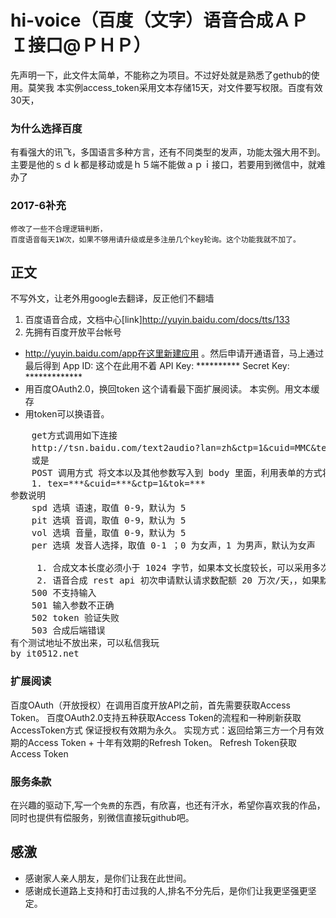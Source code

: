 # hi-voice（百度（文字）语音合成ＡＰＩ接口@ＰＨＰ）
先声明一下，此文件太简单，不能称之为项目。不过好处就是熟悉了gethub的使用。莫笑我
本实例access_token采用文本存储15天，对文件要写权限。百度有效30天，
 

### 为什么选择百度
有看强大的讯飞，多国语言多种方言，还有不同类型的发声，功能太强大用不到。
主要是他的ｓｄｋ都是移动或是ｈ５端不能做ａｐｉ接口，若要用到微信中，就难办了

### 2017-6补充
    修改了一些不合理逻辑判断，
	百度语音每天1W次，如果不够用请升级或是多注册几个key轮询。这个功能我就不加了。
## 正文
不写外文，让老外用google去翻译，反正他们不翻墙

1. 百度语音合成，文档中心[link]http://yuyin.baidu.com/docs/tts/133
2. 先拥有百度开放平台帐号
* http://yuyin.baidu.com/app在这里新建应用 。然后申请开通语音，马上通过
    	最后得到
    	App ID: 这个在此用不着
    	API Key: **********
    	Secret Key: *************
* 用百度OAuth2.0，换回token
	这个请看最下面扩展阅读。	本实例。用文本缓存
* 用token可以换语音。
<pre>
	get方式调用如下连接
	http://tsn.baidu.com/text2audio?lan=zh&ctp=1&cuid=MMC&tex=合成的文&tok=access_token 
	或是
	POST 调用方式 将文本以及其他参数写入到 body 里面，利用表单的方式将参数传递到服务端。调用地址为 http://tsn.baidu.com/text2audio 所有的参数都在 body 中。body 里面的数据为： 
	1. tex=***&cuid=***&ctp=1&tok=*** 
参数说明
	spd 选填 语速，取值 0-9，默认为 5 
	pit 选填 音调，取值 0-9，默认为 5 
	vol 选填 音量，取值 0-9，默认为 5 
	per 选填 发音人选择，取值 0-1 ；0 为女声，1 为男声，默认为女声

	 1. 合成文本长度必须小于 1024 字节，如果本文长度较长，可以采用多次请求的方式。切 忌不可文本长度超过限制。 
	 2. 语音合成 rest api 初次申请默认请求数配额 20 万次/天，，如果默认配额不能满足需求， 请申请提高配额
	500 不支持输入 
	501 输入参数不正确 
	502 token 验证失败 
	503 合成后端错误 
有个测试地址不放出来，可以私信我玩
by it0512.net
</pre>
### 扩展阅读
百度OAuth（开放授权）在调用百度开放API之前，首先需要获取Access Token。
百度OAuth2.0支持五种获取Access Token的流程和一种刷新获取AccessToken方式
保证授权有效期为永久。
实现方式：返回给第三方一个月有效期的Access Token + 十年有效期的Refresh Token。
Refresh Token获取Access Token



### 服务条款
在兴趣的驱动下,写一个`免费`的东西，有欣喜，也还有汗水，希望你喜欢我的作品，
同时也提供有偿服务，别微信直接玩github吧。


## 感激
* 感谢家人亲人朋友，是你们让我在此世间。
* 感谢成长道路上支持和打击过我的人,排名不分先后，是你们让我更坚强更坚定。

